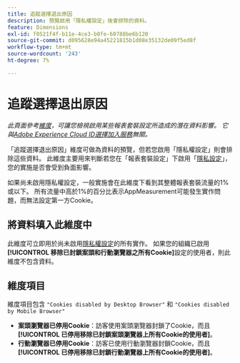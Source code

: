 ```yaml
---
title: 追蹤選擇退出原因
description: 預覽啟用「隱私權設定」後會排除的資料。
feature: Dimensions
exl-id: f0521f4f-b11e-4ce3-b0fe-60788be6b120
source-git-commit: d095628e94a45221815b1d08e35132de09f5ed8f
workflow-type: tm+mt
source-wordcount: '243'
ht-degree: 7%

---
```


# 追蹤選擇退出原因

*此頁面參考[維度](overview.md)，可讓您檢視啟用某些報表套裝設定所造成的潛在資料影響。 它與[Adobe Experience Cloud ID選擇加入服務](https://experienceleague.adobe.com/docs/id-service/using/implementation/opt-in-service/optin-overview.html?lang=zh-Hant)無關。*

「追蹤選擇退出原因」維度可做為資料的預覽，但若您啟用「隱私權設定」則會排除這些資料。 此維度主要用來判斷若您在「報表套裝設定」下啟用「[隱私設定](https://experienceleague.adobe.com/docs/core-services/interface/administration/ec-cookies/browser-cookie-settings.html?lang=zh-Hant)」，您的實施是否會受到負面影響。

如果尚未啟用隱私權設定，一般實施會在此維度下看到其整體報表套裝流量的1%或以下。 所有流量中高於1%的百分比表示AppMeasurement可能發生實作問題，而無法設定第一方Cookie。

## 將資料填入此維度中

此維度可立即用於尚未啟用[隱私權設定](https://experienceleague.adobe.com/docs/core-services/interface/administration/ec-cookies/browser-cookie-settings.html?lang=zh-Hant)的所有實作。 如果您的組織已啟用&#x200B;**[!UICONTROL 移除已封鎖案頭和行動瀏覽器之所有Cookie]**&#x200B;設定的使用者，則此維度不包含資料。

## 維度項目

維度項目包含 `"Cookies disabled by Desktop Browser"` 和 `"Cookies disabled by Mobile Browser"`

* **案頭瀏覽器已停用Cookie**：訪客使用案頭瀏覽器封鎖了Cookie，而且&#x200B;**[!UICONTROL 已停用移除已封鎖案頭瀏覽器上所有Cookie的使用者]**。
* **行動瀏覽器已停用Cookie**：訪客已使用行動瀏覽器封鎖Cookie，而且&#x200B;**[!UICONTROL 已停用移除已封鎖行動瀏覽器上所有Cookie的使用者]**。
